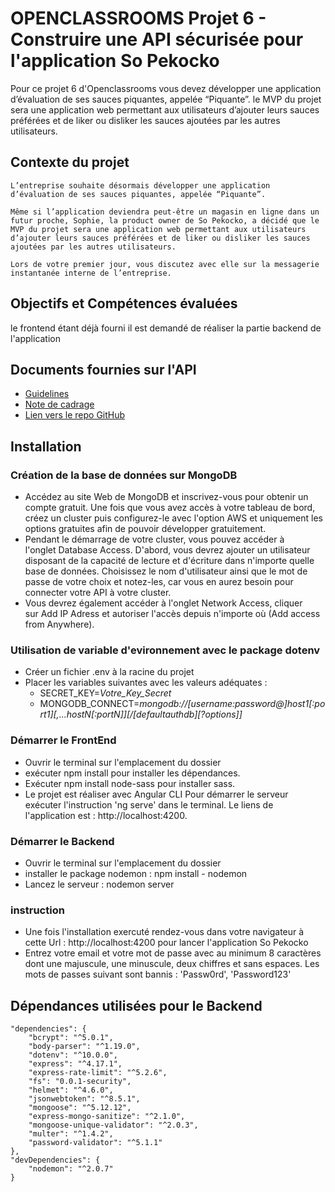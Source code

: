 # OPENCLASSROOMS Projet 6 - Construire une API sécurisée pour l'application So Pekocko


Pour ce projet 6 d'Openclassrooms vous devez développer une application d’évaluation de ses sauces piquantes, appelée “Piquante”. le MVP du projet sera une application web permettant aux utilisateurs d’ajouter leurs sauces préférées et de liker ou disliker les sauces ajoutées par les autres utilisateurs.


## Contexte du projet

    L’entreprise souhaite désormais développer une application d’évaluation de ses sauces piquantes, appelée “Piquante”. 

    Même si l’application deviendra peut-être un magasin en ligne dans un futur proche, Sophie, la product owner de So Pekocko, a décidé que le MVP du projet sera une application web permettant aux utilisateurs d’ajouter leurs sauces préférées et de liker ou disliker les sauces ajoutées par les autres utilisateurs. 

    Lors de votre premier jour, vous discutez avec elle sur la messagerie instantanée interne de l’entreprise. 

## Objectifs et Compétences évaluées

le frontend étant déjà fourni il est demandé de réaliser la partie backend de l'application


## Documents fournies sur l'API

* [Guidelines](https://s3-eu-west-1.amazonaws.com/course.oc-static.com/projects/DWJ_FR_P6/Guidelines+API.pdf)
* [Note de cadrage](https://s3-eu-west-1.amazonaws.com/course.oc-static.com/projects/DWJ_FR_P6/Guidelines+API.pdf)
* [Lien vers le repo GitHub](https://github.com/OpenClassrooms-Student-Center/dwj-projet6)

## Installation

### Création de la base de données sur MongoDB

* Accédez au site Web de MongoDB et inscrivez-vous pour obtenir un compte gratuit. Une fois que vous avez accès à votre tableau de bord, créez un cluster puis configurez-le avec l'option AWS et uniquement les options gratuites afin de pouvoir développer gratuitement.
* Pendant le démarrage de votre cluster, vous pouvez accéder à l'onglet Database Access. D'abord, vous devrez ajouter un utilisateur disposant de la capacité de lecture et d'écriture dans n'importe quelle base de données. Choisissez le nom d'utilisateur ainsi que le mot de passe de votre choix et notez-les, car vous en aurez besoin pour connecter votre API à votre cluster.
* Vous devrez également accéder à l'onglet Network Access, cliquer sur Add IP Adress et autoriser l'accès depuis n'importe où (Add access from Anywhere).

### Utilisation de variable d'evironnement avec le package dotenv

* Créer un fichier .env à la racine du projet
* Placer les variables suivantes avec les valeurs adéquates : 
    * SECRET_KEY=*Votre_Key_Secret*
    * MONGODB_CONNECT=*mongodb://[username:password@]host1[:port1][,...hostN[:portN]][/[defaultauthdb][?options]]*

### Démarrer le FrontEnd 

* Ouvrir le terminal sur l'emplacement du dossier
* exécuter npm install pour installer les dépendances.
* Exécuter npm install node-sass pour installer sass.
* Le projet est réaliser avec Angular CLI
Pour démarrer le serveur exécuter l'instruction 'ng serve' dans le terminal.
Le liens de l'application est : http://localhost:4200.

### Démarrer le Backend

* Ouvrir le terminal sur l'emplacement du dossier
* installer le package nodemon : npm install - nodemon
* Lancez le serveur : nodemon server

### instruction

* Une fois l'installation exercuté rendez-vous dans votre navigateur à cette Url : http://localhost:4200
pour lancer l'application So Pekocko
* Entrez votre email et votre mot de passe avec au minimum 8 caractères dont une majuscule, une minuscule, deux chiffres et sans espaces. Les mots de passes suivant sont bannis : 'Passw0rd', 'Password123'

## Dépendances utilisées pour le Backend

    "dependencies": {
        "bcrypt": "^5.0.1",
        "body-parser": "^1.19.0",
        "dotenv": "^10.0.0",
        "express": "^4.17.1",
        "express-rate-limit": "^5.2.6",
        "fs": "0.0.1-security",
        "helmet": "^4.6.0",
        "jsonwebtoken": "^8.5.1",
        "mongoose": "^5.12.12",
        "express-mongo-sanitize": "^2.1.0",
        "mongoose-unique-validator": "^2.0.3",
        "multer": "^1.4.2",
        "password-validator": "^5.1.1"
    },
    "devDependencies": {
        "nodemon": "^2.0.7"
    }